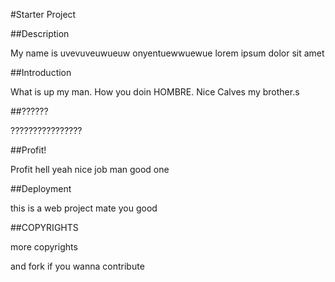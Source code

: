 #Starter Project

##Description

My name is uvevuveuwueuw onyentuewwuewue lorem ipsum dolor sit amet

##Introduction

What is up my man. How you doin HOMBRE. Nice Calves my brother.s

##??????

????????????????

##Profit!

Profit hell yeah nice job man good one

##Deployment

this is a web project mate you good

##COPYRIGHTS

more copyrights

and fork if you wanna contribute